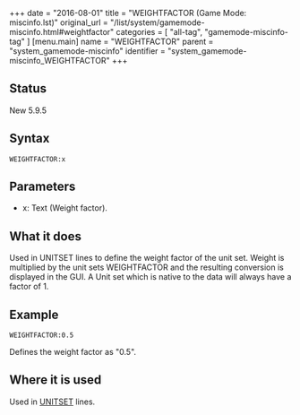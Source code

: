 +++
date = "2016-08-01"
title = "WEIGHTFACTOR (Game Mode: miscinfo.lst)"
original_url = "/list/system/gamemode-miscinfo.html#weightfactor"
categories = [ "all-tag", "gamemode-miscinfo-tag" ]
[menu.main]
    name = "WEIGHTFACTOR"
    parent = "system_gamemode-miscinfo"
    identifier = "system_gamemode-miscinfo_WEIGHTFACTOR"
+++

## Status

New 5.9.5

## Syntax

`WEIGHTFACTOR:x`

## Parameters

-   x: Text (Weight factor).



What it does
------------

Used in UNITSET lines to define the weight factor of the unit set.
Weight is multiplied by the unit sets WEIGHTFACTOR and the resulting
conversion is displayed in the GUI. A Unit set which is native to the
data will always have a factor of 1.

Example
-------

`WEIGHTFACTOR:0.5`

Defines the weight factor as "0.5".

Where it is used
----------------

Used in [UNITSET](/list/system/gamemode-miscinfo/unitset.html) lines.

